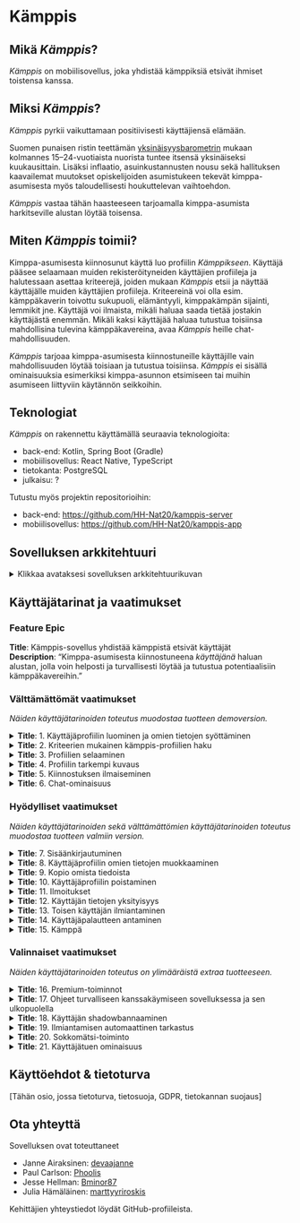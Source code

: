 # Kämppis

## Mikä _Kämppis_?
_Kämppis_ on mobiilisovellus, joka yhdistää kämppiksiä etsivät ihmiset toistensa kanssa.

## Miksi _Kämppis_?
_Kämppis_ pyrkii vaikuttamaan positiivisesti käyttäjiensä elämään.

Suomen punaisen ristin teettämän [yksinäisyysbarometrin](https://www.punainenristi.fi/uutiset/2023/yksinaisyys-koskettaa-yha-useampaa-suomessa/) mukaan kolmannes 15–24-vuotiaista nuorista tuntee itsensä yksinäiseksi kuukausittain. Lisäksi inflaatio, asuinkustannusten nousu sekä hallituksen kaavailemat muutokset opiskelijoiden asumistukeen tekevät kimppa-asumisesta myös taloudellisesti houkuttelevan vaihtoehdon.

_Kämppis_ vastaa tähän haasteeseen tarjoamalla kimppa-asumista harkitseville alustan löytää toisensa.

## Miten _Kämppis_ toimii?
Kimppa-asumisesta kiinnosunut käyttä luo profiilin _Kämppikseen_. Käyttäjä pääsee selaamaan muiden rekisteröityneiden käyttäjien profiileja ja halutessaan asettaa kriteerejä, joiden mukaan _Kämppis_ etsii ja näyttää käyttäjälle muiden käyttäjien profiileja. Kriteereinä voi olla esim. kämppäkaverin toivottu sukupuoli, elämäntyyli, kimppakämpän sijainti, lemmikit jne. Käyttäjä voi ilmaista, mikäli haluaa saada tietää jostakin käyttäjästä enemmän. Mikäli kaksi käyttäjää haluaa tutustua toisiinsa mahdollisina tulevina kämppäkavereina, avaa _Kämppis_ heille chat-mahdollisuuden.

_Kämppis_ tarjoaa kimppa-asumisesta kiinnostuneille käyttäjille vain mahdollisuuden löytää toisiaan ja tutustua toisiinsa. _Kämppis_ ei sisällä ominaisuuksia esimerkiksi kimppa-asunnon etsimiseen tai muihin asumiseen liittyviin käytännön seikkoihin.

## Teknologiat
_Kämppis_ on rakennettu käyttämällä seuraavia teknologioita:
- back-end: Kotlin, Spring Boot (Gradle)
- mobiilisovellus: React Native, TypeScript
- tietokanta: PostgreSQL
- julkaisu: ?

Tutustu myös projektin repositorioihin:
- back-end: https://github.com/HH-Nat20/kamppis-server
- mobiilisovellus: https://github.com/HH-Nat20/kamppis-app

## Sovelluksen arkkitehtuuri
<details>
 <summary>Klikkaa avataksesi sovelluksen arkkitehtuurikuvan</summary>
 <img src="https://github.com/HH-Nat20/.github/blob/main/Nat20%20K%C3%A4mppis-sovelluksen%20arkkitehtuuri.png" alt="Kämppis-sovelluksen arkkitehtuuri" style="width:60%; height:auto;">
</details>

## Käyttäjätarinat ja vaatimukset

### Feature Epic
**Title**: Kämppis-sovellus yhdistää kämppistä etsivät käyttäjät<br>
**Description**: “Kimppa-asumisesta kiinnostuneena _käyttäjänä_ haluan alustan, jolla voin helposti ja turvallisesti löytää ja tutustua potentiaalisiin kämppäkavereihin.”

### Välttämättömät vaatimukset
_Näiden käyttäjätarinoiden toteutus muodostaa tuotteen demoversion._

<details>
<summary><b>Title</b>: 1. Käyttäjäprofiilin luominen ja omien tietojen syöttäminen</summary>
<b>Description:</b>	Käyttäjänä haluan luoda henkilökohtaisen profiilin, jotta muut käyttäjät näkevät, millainen olen. Profiiliin pitää voida liittää kuvia.<br>
<b>Acceptance Criteria</b>:	Käyttäjän tulee voida syöttää tietoja itsestään lomakkeeseen, kuten esimerkiksi<br>
- puhelinnumero (unique)<br>
- ikä<br>
- sukupuoli<br>
- opiskelut<br>
- elämäntyyli, esim: siisteys, vuorokausirytmi, juhliminen, tupakointi<br>
- kiinnostuksen kohteet<br>
- kämpän haluttu sijainti<br>
- mahdolliset lemmikit tai allergiat<br>
- kuvat<br>
</details>

<details>
<summary><b>Title</b>:	2. Kriteerien mukainen kämppis-profiilien haku</summary>
<b>Description</b>:	Käyttäjänä haluan asettaa hakukriteereitä (esim. sukupuoli, sijainti, elämäntyyli, lemmikit), jotta näen vain profiilit, jotka vastaavat tarpeitani. Jos vastaavia tarpeita on paljon, profiili erottuu muista (esim. ”Supersopiva” tms. tagi).<br>
<b>Acceptance Criteria</b>:	Sovellus tarjoaa käyttäjälle helppokäyttöisen hakutoiminnon, jossa voidaan asettaa suodattimia vastakämppikselle, kuten:<br>
- sukupuoli<br>
- ikähaarukka<br>
- elämäntyyli<br>
- kämpän sijainti<br>
- kipuraja omalle osuudelle kämpän vuokrasta<br>
- kämppisten määrä<br>
<b>Resources</b>:	[Tähän mockup-kuva]
</details>

<details>
<summary><b>Title</b>: 3. Profiilien selaaminen</summary>
<b>Description</b>: Käyttäjänä haluan helposti selata muiden käyttäjien profiilien tärkeimpiä tietoja, jotta voin nopeasti arvioida, sopisimmeko kämppiksiksi.<br>
<b>Acceptance Criteria</b>: Ensinäkymä profiilista näyttää kuvan ja tärkeimmät tiedot, kuten<br>
- nimi<br>
- ikä<br>
- sijainti<br>
- lyhyt teaser-teksti itsestään<br>
<b>Resources</b>: [Tähän mockup-kuva]
</details>

<details>
<summary><b>Title</b>:	4. Profiilin tarkempi kuvaus</summary>
<b>Description</b>:	Käyttäjänä haluan nähdä valitun käyttäjän koko profiilin, jotta voin arvioida, sopisimmeko kämppiksiksi.<br>
<b>Acceptance Criteria</b>	Profiilin näkymä on selkeä ja sisältää olennaiset tiedot (esim. nimi, ikä, elämäntyyli, sijainti).<br>
<b>Resources</b>: [Tähän mockup-kuva]
</details>

<details>
<summary><b>Title</b>:	5. Kiinnostuksen ilmaiseminen</summary>
<b>Description</b>:	Käyttäjänä haluan ilmaista kiinnostukseni tiettyä profiilikorttia kohtaan, jotta voin saada mahdollisuuden tutustua tarkemmin.<br>
<b>Acceptance Criteria</b>:	Käyttäjä voi pyyhkäistä profiilikorttia oikealle tai vasemmalle. Jos molemmat osapuolet ovat pyyhkäisseet toistensa kortteja oikealle, luo sovellus yhteyden. Jos jompikumpi on pyyhkäissyt vasemmalle, sovellus ei luo yhteyttä.<br>
<b>Resources</b>: [Tähän mockup-kuva]
</details>

<details>
<summary><b>Title</b>:	6. Chat-ominaisuus</summary>
<b>Description</b>	Käyttäjänä haluan chatata potentiaalisen kämppäkaverin kanssa, jotta voimme keskustella tarkemmin ja selvittää, sopisimmeko yhteen. Kumpi tahansa osapuoli voi lopettaa chatin kesken milloin tahansa.<br>
<b>Acceptance Criteria</b>:	Chat avautuu vain, jos molemmat käyttäjät ovat ilmaisseet kiinnostuksensa toisiinsa. Chattiin voi syöttää tekstiä, emojeita ja GIF-animaatioita.<br>
<b>Resources</b>: [Tähän mockup-kuva]
</details>

### Hyödylliset vaatimukset
_Näiden käyttäjätarinoiden sekä välttämättömien käyttäjätarinoiden toteutus muodostaa tuotteen valmiin version._

<details>
<summary><b>Title</b>:	7. Sisäänkirjautuminen</summary>
<b>Description</b>:	Käyttäjänä haluan kirjautua sisään olemassa olevalle profiilille.<br>
<b>Acceptance Criteria</b>:	Käyttäjä voi kirjautua takaisin olemassa olevalle tilille OAuthin avulla. Käyttäjä ei voi kirjautua muulle kuin omalle profiililleen. Käyttäjää ei kirjata automaattisesti sisään, jos hän on aiemmin kirjautunut ulos.<br>
</details>

<details>
<summary><b>Title</b>:	8. Käyttäjäprofiilin omien tietojen muokkaaminen</summary>
<b>Description</b>:	Käyttäjänä haluan muokata henkilökohtaisen profiilini tietoja, jotta omat tietoni ovat ajan tasalla ja muut käyttäjät saavat minusta realistisen kuvan.<br>
<b>Acceptance Criteria</b>:	Käyttäjän tulee voida muokata omia tietojaan oman profiilinsa kautta sekä tallentaa muokatut tiedot.<br>
</details>

<details>
<summary><b>Title</b>: 9. Kopio omista tiedoista</summary>
<b>Description</b>: Käyttäjänä haluan pyytää kopiota omista tiedoistani käyttäjäprofiilissani, jotta minulle selviää, mitä tietoja minusta varastoidaan.<br>
<b>Acceptance Criteria</b>: Käyttäjäprofiilissa on ”Kopio omista tiedoista”-painike. Sitä painettaessa käyttäjä saa ilmoituksen pyynnön onnistumisesta sekä kopion tiedoistaan ilmoittamaansa sähköpostiosoitteeseen.<br>
</details>

<details>
<summary><b>Title</b>:	10. Käyttäjäprofiilin poistaminen</summary>
<b>Description</b>:	Käyttäjänä haluan poistaa oman profiilini, mikäli en halua enää jatkaa sovelluksen käyttöä.<br>
<b>Acceptance Criteria</b>:	Käyttäjän tulee voida poistaa oma profiilinsa ja kaikki omat tietonsa sovelluksesta tietosuojakäytäntöjen (GDPR) mukaisesti.
</details>

<details>
<summary><b>Title</b>: 11. Ilmoitukset</summary>
<b>Description</b>: Käyttäjänä haluan saada ilmoituksia, kun joku ilmaisee kiinnostuksensa profiiliani kohtaan, jotta tiedän, milloin on tarpeen tarkistaa sovellus.<br>
<b>Acceptance Criteria</b>: Ilmoitukset ovat reaaliaikaisia ja sisältävät tarpeeksi tietoa, jotta käyttäjä tietää, mitä tapahtui.<br>
<b>Resources</b>: [Tähän mockup-kuva]
</details>

<details>
<summary><b>Title</b>: 12. Käyttäjän tietojen yksityisyys</summary>
<b>Description</b>: Käyttäjänä haluan, että vain valitsemani tiedot ovat näkyvillä sovelluksen käyttäjille, jotta voin käyttää sovellusta turvallisesti.<br>
<b>Acceptance Criteria</b>: Profiilin asetuksissa käyttäjä voi hallita, mitä tietoja jaetaan. Käyttäjä voi myös piilottaa profiilini näkyvistä muilta käyttäjiltä. Käyttäjän tulee myös hyväksyä sovelluksen palveluehdot ennen kuin voi käyttää sovellusta.<br>
</details>

<details>
<summary><b>Title</b>:	13. Toisen käyttäjän ilmiantaminen</summary>
<b>Description</b>:	Käyttäjänä haluan pystyä ilmiantamaan asiattoman viestin tai profiilin, jotta voin suojella itseäni ja muita häiritsevältä käytökseltä.<br>
<b>Acceptance Criteria</b>:	Käyttäjä voi painaa "Ilmianna" viestin tai profiilin kohdalla, ja ilmianto lähetetään tarkistettavaksi.<br>
</details>

<details>
<summary><b>Title</b>: 14. Käyttäjäpalautteen antaminen</summary>
<b>Description</b>: Käyttäjänä haluan antaa palautetta sovelluksen käytöstä ja toiminnasta.<br>
<b>Acceptance Criteria</b>: Sovelluksessa on yksinkertainen palautteenantotoiminto.<br>
</details>

<details>
<summary><b>Title</b>:	15. Kämppä</summary>
<b>Description</b>:	Käyttäjänä haluan ilmoittaa, minkälaista kämppää haen, tai jos minulla on kämppä, syöttää sen tiedot.<br>
<b>Acceptance Criteria</b>:	Käyttäjä voi ilmoittaa profiilissaan, hakeeko hän kämppää vai kämppistä. Kämpän tai halutun kämpän ominaisuudet löytyvät profiilista.<br>
</details>

### Valinnaiset vaatimukset
_Näiden käyttäjätarinoiden toteutus on ylimääräistä extraa tuotteeseen._

<details>
<summary><b>Title</b>: 16. Premium-toiminnot</summary>
<b>Description</b>: Käyttäjänä haluan ostaa Premium-version sovelluksesta, jotta saan käyttööni lisätoimintoja.<br>
<b>Acceptance Criteria</b>: Sovelluksessa on mahdollisuus ostaa Premium-versio. Premium-käyttäjä voi nähdä omasta profiilista kiinnostuneet käyttäjät ilman chat-yhteyden luontia. Voin myös peruuttaa viimeisimmän pyyhkäisyn, jos tein virheen. Asunnon haltijana toimivana käyttäjä voin myös valita profiilistani AutoLike-ominaisuuden, jonka avulla mätsään automaattisesti kaikkien niiden profiilien kanssa, jotka tykkäävät profiilistani. Voin käyttää tekoälyä kirjoittamaan biostani lyhennettyjä "prompteja", jotka näkyvät profiilikorttini yhteydessä.<br>
</details>

<details>
<summary><b>Title</b>: 17. Ohjeet turvalliseen kanssakäymiseen sovelluksessa ja sen ulkopuolella</summary>
<b>Description</b>: Käyttäjänä haluan saada ohjeita siitä, miten toimia sovelluksessa ja sen ulkopuolella muiden käyttäjien kanssa turvallisesti ja vastuullisesti.<br>
<b>Acceptance Criteria</b>: Sovellus antaa sopivassa kohdassa käyttäjälle luettavaksi lyhyen ohjeen siitä, miten kommunikoida ja tavata turvallisesti muiden käyttäjien kanssa.<br>
</details>

<details>
<summary><b>Title</b>: 18. Käyttäjän shadowbannaaminen</summary>
<b>Description</b>: Adminina haluan pystyä estämään häiritsevien käyttäjien näkyvyyden muille käyttäjille ilman, että he huomaavat sitä, jotta voin suojella yhteisöä ja estää väärinkäytöksiä tehokkaasti.<br>
<b>Acceptance Criteria</b>:<br>
- Shadowbannattu käyttäjä voi edelleen kirjautua, selata profiileja ja "swaipata", mutta hänen profiiliaan ei näytetä muille käyttäjille, eikä hän saa yhteyksiä tai mätsäyksiä.<br>
- Admin voi asettaa shadowbannauksen manuaalisesti tai automaattisesti raporttien ja algoritmien perusteella.<br>
- Shadowbannaus ei näy käyttäjälle, eikä järjestelmä anna siitä mitään ilmoitusta.<br>
</details>

<details>
<summary><b>Title</b>: 19. Ilmiantamisen automaattinen tarkastus</summary>
<b>Description</b>: Adminina haluan, että järjestelmä merkitsee automaattisesti ilmiannetut viestit asiattomiksi tai ei-asiattomiksi, jotta voin priorisoida tarkistettavat tapaukset.<br>
<b>Acceptance Criteria</b>:<br>
- Järjestelmä analysoi ilmiannot automaattisesti, esimerkiksi syöttämällä ilmiannettu viesti tai profiili AI:lle.<br>
- Jos järjestelmä tunnistaa viestin asiattomaksi, sen lähettäjä asetetaan väliaikaiseen banniin, jolloin hän ei voi käyttää sovellusta ennen ylläpitäjän tarkistusta.<br>
- Väliaikaisen bannin aikana käyttäjälle näytetään viesti, jossa kerrotaan, että hänen viestinsä on ilmoitettu asiattomaksi.<br>
- Admin tarkistaa tapauksen mahdollisimman pian.<br>
- Jos admin toteaa viestin olleen asiattoman, bannaus pysyy voimassa ja käyttäjälle ilmoitetaan tuomion syy.<br>
- Jos viesti osoittautuu vääräksi hälytykseksi, bannaus poistetaan ja käyttäjälle ilmoitetaan päätöksestä.v
</details>

<details>
<summary><b>Title</b>: 20. Sokkomätsi-toiminto</summary>
<b>Description</b>: Käyttäjänä haluan yrittää löytää kämppiksen ilman rajoitteita tai hakukriteereitä ja antaa sattuman ratkaista.<br>
<b>Acceptance Criteria</b>:<br>
- Sokkomätsi-toiminto on valittavissa erillisenä ominaisuutena sovelluksen sisällä.<br>
- Käyttäjä voi painaa "Sokkomätsi"-painiketta ja odottaa, että järjestelmä yhdistää hänet satunnaiseen toiseen käyttäjään, joka on myös käyttänyt sokkomätsiä.<br>
- Sokkomätsi ei huomioi hakukriteerejä tai käyttäjien profiilissa ilmoitettuja toiveita.<br>
<b>Kun sokkomätsi onnistuu:</b><br>
- Molemmat käyttäjät saavat ilmoituksen ja pääsevät keskustelemaan toistensa kanssa chatin välityksellä.<br>
- Molemmille näytetään perustiedot toisesta käyttäjästä (esim. nimi, ikä ja sijainti, jos käyttäjä on sallinut niiden jaon).<br>
- Jos sokkomätsi ei löydä paria kohtuullisessa ajassa (esim. 1 minuutti), käyttäjälle ilmoitetaan, ettei muita sokkomätsi-käyttäjiä ole juuri nyt saatavilla.<br>
</details>

<details>
<summary><b>Title</b>: 21. Käyttäjätuen ominaisuus</summary>
<b>Description</b>: Käyttäjänä haluan ottaa yhteyttä asiakastukeen, jos kohtaan ongelmia sovelluksessa, jotta saan apua nopeasti.<br>
<b>Acceptance Criteria</b>: Sovelluksessa on yksinkertainen tukipyyntötoiminto.<br>
</details>

## Käyttöehdot & tietoturva
[Tähän osio, jossa tietoturva, tietosuoja, GDPR, tietokannan suojaus]

## Ota yhteyttä
Sovelluksen ovat toteuttaneet
- Janne Airaksinen: [devaajanne](https://github.com/devaajanne)
- Paul Carlson: [Phoolis](https://github.com/Phoolis)
- Jesse Hellman: [Bminor87](https://github.com/Bminor87)
- Julia Hämäläinen: [marttyyriroskis](https://github.com/marttyyriroskis)

Kehittäjien yhteystiedot löydät GitHub-profiileista.
